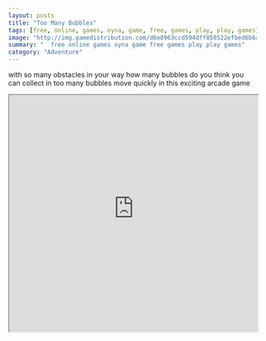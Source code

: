```yaml
---
layout: posts
title: "Too Many Bubbles"
tags: [free, online, games, oyna, game, free, games, play, play, games]
image: "http://img.gamedistribution.com/d6e8963ccd594dff858522efbed6b6a9.jpg"
summary: "  free online games oyna game free games play play games"
category: "Adventure"
---
```


with so many obstacles in your way how many bubbles do you think you can collect in too many bubbles move quickly in this exciting arcade game

<iframe width="100%" height="480px;" src="http://html5.gamedistribution.com/d6e8963ccd594dff858522efbed6b6a9/"></iframe>